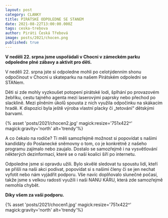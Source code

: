 ```yaml
---
layout: post
category: CLANKY
title: PIRÁTSKÉ ODPOLEDNE SE STANEM
date: 2021-08-22T13:00:00.000Z
tags: ceska-trebova
author: Piráti Česká Třebová
image: posts/2021/chocen.png
published: true
---
```

**V neděli 22. srpna jsme uspořádali v Chocni v zámeckém parku odpoledne plné zábavy a aktivit pro děti.**

V neděli 22. srpna jste si odpoledne mohli po celotýdenním shonu odpočinout v Chocni u skateparku na našem Pirátském odpoledni se STANem.

Děti si zde mohly vyzkoušet potopení pirátské lodi, šplhání po provazovém žebříku, cestu tajného agenta mezi laserovými paprsky nebo přechod po slacklině. Mezi plněním úkolů spousta z nich využila odpočinku na skákacím hradě. K dispozici byla ještě výroba vlastní placky či „tetování“ dětskými barvami.


{% asset 'posts/2021/chocen2.jpg' magick:resize='751x422^' magick:gravity='north' alt='trendy'%}


A co čekalo na rodiče? Ti měli samozřejmě možnost si popovídat s našimi kandidáty do Poslanecké sněmovny o tom, co je konkrétně z našeho programu zajímalo nebo zaujalo. Dostalo se samozřejmě i na vysvětlování některých dezinformací, které se o naší koalici šíří po internetu.

Odpoledne jsme si opravdu užili. Bylo skvělé sledovat tu spoustu lidí, kteří se přišli na naši akci podívat, popovídat si s našimi členy či se jen nechat vyfotit nebo nám vyjádřit podporu. Vše navíc doplňovalo slunečné počasí, takže jsme s velkou radostí využili i naši NANU KÁRU, která zde samozřejmě nemohla chybět.

**Díky všem za vaši podporu.**


{% asset 'posts/2021/chocen1.jpg' magick:resize='751x422^' magick:gravity='north' alt='trendy'%}

